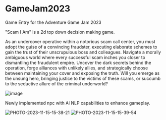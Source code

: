 # GameJam2023
Game Entry for the Adventure Game Jam 2023 

"Scam I Am" is a 2d top down decision making game.

As an undercover operative within a notorious scam call center, you must adopt the guise of a convincing fraudster, executing elaborate schemes to gain the trust of their unscrupulous boss and colleagues. Navigate a morally ambiguous world where every successful scam inches you closer to dismantling the fraudulent empire. Uncover the dark secrets behind the operation, forge alliances with unlikely allies, and strategically choose between maintaining your cover and exposing the truth. Will you emerge as the unsung hero, bringing justice to the victims of these scams, or succumb to the seductive allure of the criminal underworld?

![image](https://github.com/lusr18/GameJam2023/assets/67540142/b0a36228-7f32-4261-849a-4953e0c56124)

Newly implemented npc with AI NLP capabilities to enhance gameplay.

![PHOTO-2023-11-15-15-38-21](https://github.com/lusr18/GameJam2023/assets/67540142/8202a496-9eb8-4ef6-b9e2-fb94f926826b)
![PHOTO-2023-11-15-15-39-54](https://github.com/lusr18/GameJam2023/assets/67540142/d331f760-e5d4-4467-a094-fbd7f5d3a4b6)
